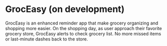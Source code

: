# GrocEasy (on development)
GrocEasy is an enhanced reminder app that make grocery organizing and shopping more easier. On the shopping day, as user approach their favorite grocery store, GrocEasy alerts to check grocery list. No more missed items or last-minute dashes back to the store.
